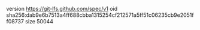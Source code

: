 version https://git-lfs.github.com/spec/v1
oid sha256:dab9e6b7513a4ff688cbba1315254cf212571a5ff51c06235cb9e2051ff08737
size 50044
